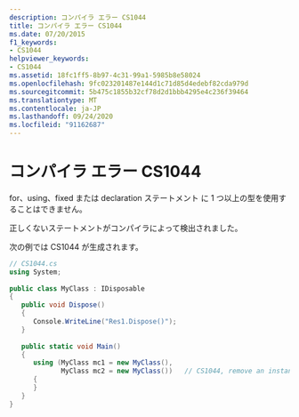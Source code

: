 ```yaml
---
description: コンパイラ エラー CS1044
title: コンパイラ エラー CS1044
ms.date: 07/20/2015
f1_keywords:
- CS1044
helpviewer_keywords:
- CS1044
ms.assetid: 18fc1ff5-8b97-4c31-99a1-5985b8e58024
ms.openlocfilehash: 9fc023201487e144d1c71d85d4edebf82cda979d
ms.sourcegitcommit: 5b475c1855b32cf78d2d1bbb4295e4c236f39464
ms.translationtype: MT
ms.contentlocale: ja-JP
ms.lasthandoff: 09/24/2020
ms.locfileid: "91162687"
---
```

# <a name="compiler-error-cs1044"></a>コンパイラ エラー CS1044

for、using、fixed または declaration ステートメント に 1 つ以上の型を使用することはできません。  
  
 正しくないステートメントがコンパイラによって検出されました。  
  
 次の例では CS1044 が生成されます。  
  
```csharp  
// CS1044.cs  
using System;  
  
public class MyClass : IDisposable  
{  
   public void Dispose()  
   {  
      Console.WriteLine("Res1.Dispose()");  
   }  
  
   public static void Main()  
   {  
      using (MyClass mc1 = new MyClass(),  
             MyClass mc2 = new MyClass())   // CS1044, remove an instantiation  
      {  
      }  
   }  
}  
```
